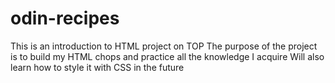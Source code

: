 # odin-recipes
This is an introduction to HTML project on TOP
The purpose of the project is to build my HTML chops and practice all the knowledge I acquire
Will also learn how to style it with CSS in the future